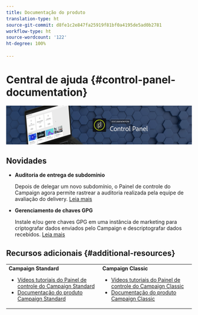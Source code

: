 ```yaml
---
title: Documentação do produto
translation-type: ht
source-git-commit: d8fe1c2e847fa25919f81bf0a4195de5ad0b2781
workflow-type: ht
source-wordcount: '122'
ht-degree: 100%

---
```



# Central de ajuda {#control-panel-documentation}

![](assets/do-not-localize/banner.png)

## Novidades

* **Auditoria de entrega de subdomínio**

   Depois de delegar um novo subdomínio, o Painel de controle do Campaign agora permite rastrear a auditoria realizada pela equipe de avaliação do delivery. [Leia mais](subdomains-certificates/using/setting-up-new-subdomain.md)

* **Gerenciamento de chaves GPG**

   Instale e/ou gere chaves GPG em uma instância de marketing para criptografar dados enviados pelo Campaign e descriptografar dados recebidos. [Leia mais](instances-settings/using/gpg-keys-management.md)

## Recursos adicionais {#additional-resources}

<table>
    <tr>
        <td><b>Campaign Standard</b><br/>
        <ul>
            <li><a href="https://docs.adobe.com/content/help/en/campaign-learn/campaign-standard-tutorials/administrating/control-panel/control-panel-overview.html">Vídeos tutoriais do Painel de controle do Campaign Standard</a></li>
            <li><a href="https://docs.adobe.com/content/help/pt-BR/campaign-standard/using/campaign-standard-home.html">Documentação do produto Campaign Standard</a></li>
        </ul>
        </td>
        <td><b>Campaign Classic</b><br/>
        <ul>
            <li><a href="https://docs.adobe.com/content/help/en/campaign-learn/campaign-classic-tutorials/administrating/control-panel-acc/control-panel-overview.html">Vídeos tutoriais do Painel de controle do Campaign Classic</a></li>
            <li><a href="https://docs.adobe.com/content/help/pt-BR/campaign-classic/using/campaign-classic-home.html">Documentação do produto Campaign Classic</a></li>
        </ul>
        </td>
    </tr>
</table>
